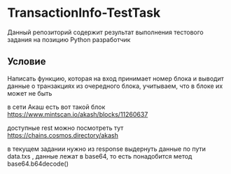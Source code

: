 # TransactionInfo-TestTask
Данный репозиторий содержит результат выполнения тестового задания на позицию Python разработчик

## Условие
Написать функцию, которая на вход принимает номер блока и выводит данные о транзакциях из очередного блока, учитываем, что в блоке их может не быть

в сети Акаш есть вот такой блок https://www.mintscan.io/akash/blocks/11260637

доступные rest можно посмотреть тут https://chains.cosmos.directory/akash

в текущем задании нужно из response выдернуть данные по пути data.txs , данные лежат в base64, то есть понадобится метод base64.b64decode()
